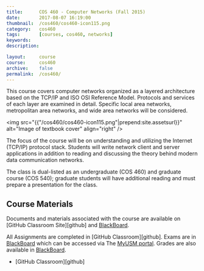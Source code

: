 ```yaml
---
title:      COS 460 - Computer Networks (Fall 2015)
date:       2017-08-07 16:19:00
thumbnail:  /cos460/cos460-icon115.png
category:   cos460
tags:       [courses, cos460, networks]
keywords:
description:

layout:     course
course:     cos460
archive:	false
permalink:	/cos460/
---
```

This course covers computer networks organized as a layered architecture
based on the TCP/IP and ISO OSI Reference Model. Protocols and services
of each layer are examined in detail. Specific local area networks,
metropolitan area networks, and wide area networks will be considered.

<img src="{{"/cos460/cos460-icon115.png"|prepend:site.assetsurl}}" alt="Image of textbook cover"
align="right" />

The focus of the course will be on understanding and utilizing the
Internet (TCP/IP) protocol stack. Students will write network client and
server applications in addition to reading and discussing the theory
behind modern data communication networks.

The class is dual-listed as an undergraduate (COS 460) and graduate
course (COS 540); graduate students will have additional reading and
must prepare a presentation for the class.

## Course Materials
Documents and materials associated with the course are available on [GitHub Classroom Site][github] and [BlackBoard][bboard].

All Assignments are completed in [GitHub Classroom][github]. Exams are in [BlackBoard][bboard] which can be accessed via The [MyUSM portal][myusm]. Grades are also available in [BlackBoard][bboard].

* [GitHub Classroom][github]

  [myusm]: https://my.usm.maine.edu
  [bboard]: https://www.courses.maine.edu
  [google]: https://drive.google.com/folderview?id=0B-dNF1GpqqFhfjhKbXRHMWNnX1c0cTZhc2lOTlprSFhDUnV4RUI5cHRmV3BHUmY5VWRWRTQ&usp=sharing
  [syllabus]: https://drive.google.com/open?id=1vK4D1MarC3veczBoPlACmpXiFGndlLqlp1gTr21OYUk&authuser=0